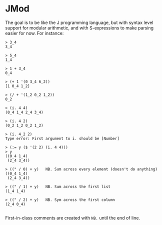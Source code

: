 # JMod
The goal is to be like the J programming language,
but with syntax level support for modular arithmetic,
and with S-expressions to make parsing easier for now.
For instance:

```
> 3_4
3_4

> 5_4
1_4

> 1 + 3_4
0_4

> (+ 1 '(0 3_4 6_2))
[1 0_4 1_2]

> (/ + '(1_2 0_2 1_2))
0_2

> (i. 4 4)
(0_4 1_4 2_4 3_4)

> (i. 4 2)
(0_2 1_2 0_2 1_2)

> (i. 4_2 2)
Type error: First argument to i. should be [Number]

> (:= y ($ '(2 2) (i. 4 4)))
> y
((0_4 1_4) 
 (2_4 3_4))

> ((" / 0) + y)   NB. Sum across every element (doesn't do anything)
((0_4 1_4) 
 (2_4 3_4))

> ((" / 1) + y)   NB. Sum across the first list
(1_4 1_4)

> ((" / 2) + y)   NB. Sym across the first column
(2_4 0_4)


```


First-in-class comments are created with `NB.` until the end of line.
